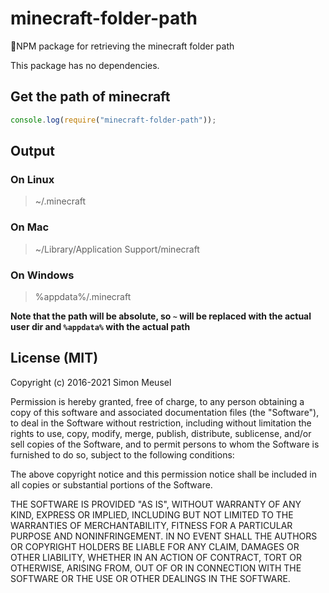 # minecraft-folder-path

📂NPM package for retrieving the minecraft folder path

This package has no dependencies.

## Get the path of minecraft

```javascript
console.log(require("minecraft-folder-path"));
```

## Output

### On Linux

> ~/.minecraft

### On Mac

> ~/Library/Application Support/minecraft

### On Windows

> %appdata%/.minecraft

**Note that the path will be absolute, so `~` will be replaced with the actual user dir and `%appdata%` with the actual path**

## License (MIT)

Copyright (c) 2016-2021 Simon Meusel

Permission is hereby granted, free of charge, to any person obtaining a copy of this software and associated documentation files (the "Software"), to deal in the Software without restriction, including without limitation the rights to use, copy, modify, merge, publish, distribute, sublicense, and/or sell copies of the Software, and to permit persons to whom the Software is furnished to do so, subject to the following conditions:

The above copyright notice and this permission notice shall be included in all copies or substantial portions of the Software.

THE SOFTWARE IS PROVIDED "AS IS", WITHOUT WARRANTY OF ANY KIND, EXPRESS OR IMPLIED, INCLUDING BUT NOT LIMITED TO THE WARRANTIES OF MERCHANTABILITY, FITNESS FOR A PARTICULAR PURPOSE AND NONINFRINGEMENT. IN NO EVENT SHALL THE AUTHORS OR COPYRIGHT HOLDERS BE LIABLE FOR ANY CLAIM, DAMAGES OR OTHER LIABILITY, WHETHER IN AN ACTION OF CONTRACT, TORT OR OTHERWISE, ARISING FROM, OUT OF OR IN CONNECTION WITH THE SOFTWARE OR THE USE OR OTHER DEALINGS IN THE SOFTWARE.
